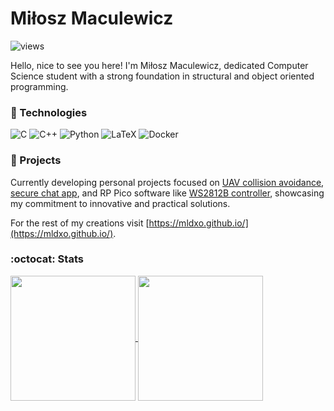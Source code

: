 # Miłosz Maculewicz 

![views](https://visitor-badge.laobi.icu/badge?page_id=mldxo.visitor-badge)

Hello, nice to see you here! I'm Miłosz Maculewicz, dedicated Computer Science student with a strong foundation in structural and object oriented programming.

### 🧰 Technologies

![C](https://img.shields.io/badge/C-grey?style=for-the-badge)
![C++](https://img.shields.io/badge/C++-navy?style=for-the-badge)
![Python](https://img.shields.io/badge/Python-purple?style=for-the-badge)
![LaTeX](https://img.shields.io/badge/LaTeX-darkgreen?style=for-the-badge)
![Docker](https://img.shields.io/badge/Docker-blue?style=for-the-badge)

### 📁 Projects

Currently developing personal projects focused on [UAV collision avoidance](https://github.com/mldxo/uav-collision-avoidance), [secure chat app](https://github.com/mldxo/secure-chat), and RP Pico software like [WS2812B controller](https://github.com/mldxo/pico-led-controller), showcasing my commitment to innovative and practical solutions.

For the rest of my creations visit [https://mldxo.github.io/](https://mldxo.github.io/).

### :octocat: Stats

<a href="https://github.com/anuraghazra/github-readme-stats">
  <img height=200 align="center" src="https://github-readme-stats.vercel.app/api?username=mldxo&show_icons=true&theme=transparent" />
</a>
<a href="https://github.com/anuraghazra/convoychat">
  <img height=200 align="center" src="https://github-readme-stats.vercel.app/api/top-langs?username=mldxo&show_icons=true&theme=transparent&layout=compact&langs_count=8&card_width=320" />
</a>
